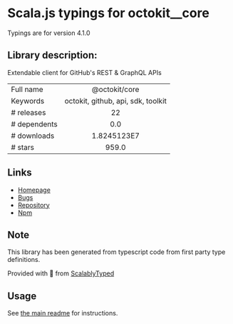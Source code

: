 
# Scala.js typings for octokit__core

Typings are for version 4.1.0

## Library description:
Extendable client for GitHub's REST & GraphQL APIs

|                    |                 |
| ------------------ | :-------------: |
| Full name          | @octokit/core |
| Keywords           | octokit, github, api, sdk, toolkit |
| # releases         | 22 |
| # dependents       | 0.0 |
| # downloads        | 1.8245123E7 |
| # stars            | 959.0 |

## Links
- [Homepage](https://github.com/octokit/core.js#readme)
- [Bugs](https://github.com/octokit/core.js/issues)
- [Repository](https://github.com/octokit/core.js)
- [Npm](https://www.npmjs.com/package/%40octokit%2Fcore)
    


## Note
This library has been generated from typescript code from first party type definitions.

Provided with :purple_heart: from [ScalablyTyped](https://github.com/oyvindberg/ScalablyTyped)

## Usage
See [the main readme](../../readme.md) for instructions.


